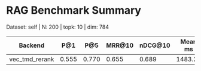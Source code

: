 # RAG Benchmark Summary
Dataset: self | N: 200 | topk: 10 | dim: 784

| Backend | P@1 | P@5 | MRR@10 | nDCG@10 | Mean ms | P95 ms |
|---------|-----|-----|--------|---------|---------|--------|
| vec_tmd_rerank | 0.555 | 0.770 | 0.655 | 0.689 | 1483.26 | 2345.07 |
